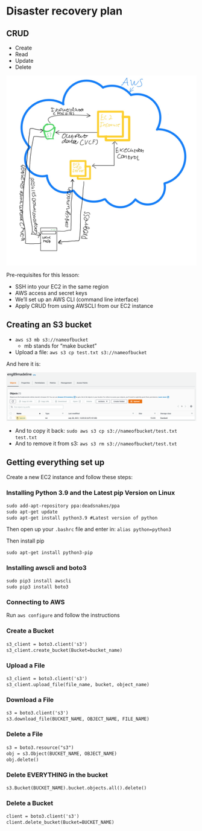 # Disaster recovery plan
## CRUD
- Create
- Read
- Update
- Delete

![](images/image1.png)

Pre-requisites for this lesson:
- SSH into your EC2 in the same region
- AWS access and secret keys
- We’ll set up an AWS CLI (command line interface)
- Apply CRUD from using AWSCLI from our EC2 instance

## Creating an S3 bucket
- `aws s3 mb s3://nameofbucket`
    - mb stands for “make bucket”
- Upload a file: `aws s3 cp test.txt s3://nameofbucket`

And here it is:

![](images/image2.png)

- And to copy it back: `sudo aws s3 cp s3://nameofbucket/test.txt test.txt`
- And to remove it from s3: `aws s3 rm s3://nameofbucket/test.txt`

## Getting everything set up
Create a new EC2 instance and follow these steps:
### Installing Python 3.9 and the Latest pip Version on Linux
```console
sudo add-apt-repository ppa:deadsnakes/ppa
sudo apt-get update
sudo apt-get install python3.9 #Latest version of python
```
Then open up your `.bashrc` file and enter in: `alias python=python3`

Then install pip
```console
sudo apt-get install python3-pip
```
### Installing awscli and boto3
```console
sudo pip3 install awscli
sudo pip3 install boto3
```
### Connecting to AWS
Run `aws configure` and follow the instructions
### Create a Bucket
```console
s3_client = boto3.client('s3')
s3_client.create_bucket(Bucket=bucket_name)
```
### Upload a File
```console
s3_client = boto3.client('s3')
s3_client.upload_file(file_name, bucket, object_name)
```
### Download a File
```console
s3 = boto3.client('s3')
s3.download_file(BUCKET_NAME, OBJECT_NAME, FILE_NAME)
```
### Delete a File
```console
s3 = boto3.resource("s3")
obj = s3.Object(BUCKET_NAME, OBJECT_NAME)
obj.delete()
```

### Delete EVERYTHING in the bucket
```console
s3.Bucket(BUCKET_NAME).bucket.objects.all().delete()
```

### Delete a Bucket
```console
client = boto3.client('s3')
client.delete_bucket(Bucket=BUCKET_NAME)
```